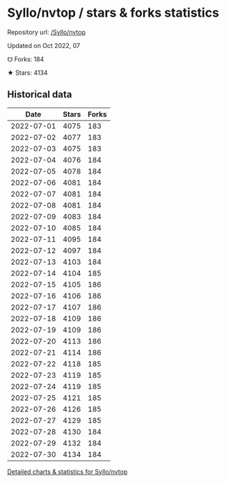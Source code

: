 # Syllo/nvtop / stars & forks statistics

Repository url: [/Syllo/nvtop](https://github.com/Syllo/nvtop)

Updated on Oct 2022, 07

☋ Forks: 184

★ Stars: 4134

## Historical data
| Date | Stars | Forks |
|------|-------|-------|
| 2022-07-01 | 4075 | 183 | 
| 2022-07-02 | 4077 | 183 | 
| 2022-07-03 | 4075 | 183 | 
| 2022-07-04 | 4076 | 184 | 
| 2022-07-05 | 4078 | 184 | 
| 2022-07-06 | 4081 | 184 | 
| 2022-07-07 | 4081 | 184 | 
| 2022-07-08 | 4081 | 184 | 
| 2022-07-09 | 4083 | 184 | 
| 2022-07-10 | 4085 | 184 | 
| 2022-07-11 | 4095 | 184 | 
| 2022-07-12 | 4097 | 184 | 
| 2022-07-13 | 4103 | 184 | 
| 2022-07-14 | 4104 | 185 | 
| 2022-07-15 | 4105 | 186 | 
| 2022-07-16 | 4106 | 186 | 
| 2022-07-17 | 4107 | 186 | 
| 2022-07-18 | 4109 | 186 | 
| 2022-07-19 | 4109 | 186 | 
| 2022-07-20 | 4113 | 186 | 
| 2022-07-21 | 4114 | 186 | 
| 2022-07-22 | 4118 | 185 | 
| 2022-07-23 | 4119 | 185 | 
| 2022-07-24 | 4119 | 185 | 
| 2022-07-25 | 4121 | 185 | 
| 2022-07-26 | 4126 | 185 | 
| 2022-07-27 | 4129 | 185 | 
| 2022-07-28 | 4130 | 184 | 
| 2022-07-29 | 4132 | 184 | 
| 2022-07-30 | 4134 | 184 | 


[Detailed charts & statistics for Syllo/nvtop](https://reviewgithub.com/rep/Syllo/nvtop)
